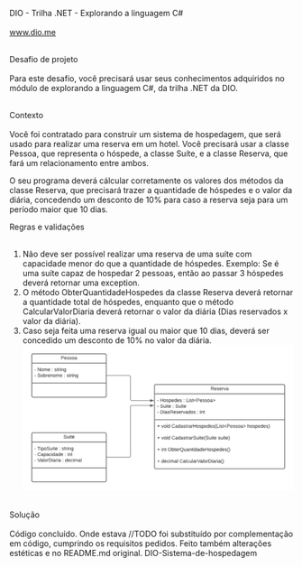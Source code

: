 DIO - Trilha .NET - Explorando a linguagem C# <br></br>
www.dio.me <br></br>

Desafio de projeto <br></br>
Para este desafio, você precisará usar seus conhecimentos adquiridos no módulo de explorando a linguagem C#, da trilha .NET da DIO.<br></br>

Contexto <br></br>
Você foi contratado para construir um sistema de hospedagem, que será usado para realizar uma reserva em um hotel. Você precisará usar a classe Pessoa, que representa o hóspede, a classe Suíte, e a classe Reserva, que fará um relacionamento entre ambos.

O seu programa deverá cálcular corretamente os valores dos métodos da classe Reserva, que precisará trazer a quantidade de hóspedes e o valor da diária, concedendo um desconto de 10% para caso a reserva seja para um período maior que 10 dias.

Regras e validações  <br></br>
1. Não deve ser possível realizar uma reserva de uma suíte com capacidade menor do que a quantidade de hóspedes. Exemplo: Se é uma suíte capaz de hospedar 2 pessoas, então ao passar 3 hóspedes deverá retornar uma exception.
2. O método ObterQuantidadeHospedes da classe Reserva deverá retornar a quantidade total de hóspedes, enquanto que o método CalcularValorDiaria deverá retornar o valor da diária (Dias reservados x valor da diária).
3. Caso seja feita uma reserva igual ou maior que 10 dias, deverá ser concedido um desconto de 10% no valor da diária.![Image](https://github.com/VivianeVida/-DIO-Sistema-de-hospedagem/blob/main/Imagens/diagrama_classe_hotel.png)  <br></br>

Solução <br></br>
Código concluído. Onde estava //TODO foi substituído por complementação em código, cumprindo os requisitos pedidos. Feito também alterações estéticas e no README.md original.
D I O - S i s t e m a - d e - h o s p e d a g e m 
 
 
